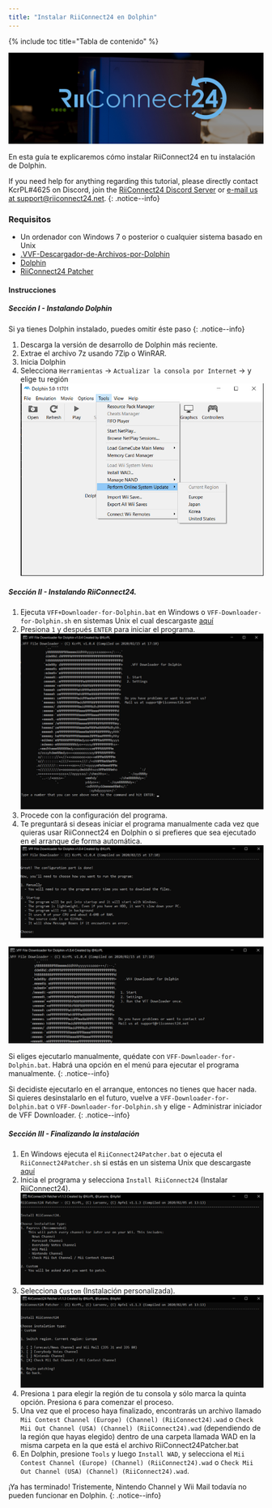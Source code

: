 ```yaml
---
title: "Instalar RiiConnect24 en Dolphin"
---
```


{% include toc title="Tabla de contenido" %}

![Logotipo de RiiConnect24](/images/WiiRC24Logo.jpg)

En esta guía te explicaremos cómo instalar RiiConnect24 en tu instalación de Dolphin.

If you need help for anything regarding this tutorial, please directly contact KcrPL#4625 on Discord, join the [RiiConnect24 Discord Server](https://discord.gg/rc24) or [e-mail us at support@riiconnect24.net](mailto:support@riiconnect24.net).
{: .notice--info}

### Requisitos
* Un ordenador con Windows 7 o posterior o cualquier sistema basado en Unix
* [.VVF-Descargador-de-Archivos-por-Dolphin](https://github.com/RiiConnect24/.VFF-File-Downloader-for-Dolphin/releases)
* [Dolphin](https://dolphin-emu.org/download/)
* [RiiConnect24 Patcher](https://github.com/RiiConnect24/RiiConnect24-Patcher/releases)

#### Instrucciones

##### Sección I - Instalando Dolphin

Si ya tienes Dolphin instalado, puedes omitir éste paso
{: .notice--info}

1. Descarga la versión de desarrollo de Dolphin más reciente.
2. Extrae el archivo 7z usando 7Zip o WinRAR.
3. Inicia Dolphin
4. Selecciona `Herramientas` -> `Actualizar la consola por Internet` -> y elige tu región ![Actualizar la consola por Internet](/images/Dolphin_RC24/1.jpg)

##### Sección II - Instalando RiiConnect24.

1. Ejecuta `VFF+Downloader-for-Dolphin.bat` en Windows o `VFF-Downloader-for-Dolphin.sh` en sistemas Unix el cual descargaste [aquí](https://github.com/RiiConnect24/.VFF-File-Downloader-for-Dolphin/releases)
2. Presiona `1` y después `ENTER` para iniciar el programa. ![Menú principal](/images/Dolphin_RC24/2.jpg)
3. Procede con la configuración del programa.
4. Te preguntará si deseas iniciar el programa manualmente cada vez que quieras usar RiiConnect24 en Dolphin o si prefieres que sea ejecutado en el arranque de forma automática. ![Elige cómo quieres iniciar el programa](/images/Dolphin_RC24/3.jpg)

![Run once (Ejecutar una vez)](/images/Dolphin_RC24/4.jpg)

Si eliges ejecutarlo manualmente, quédate con `VFF-Downloader-for-Dolphin.bat`. Habrá una opción en el menú para ejecutar el programa manualmente.
{: .notice--info}

Si decidiste ejecutarlo en el arranque, entonces no tienes que hacer nada. Si quieres desinstalarlo en el futuro, vuelve a `VFF-Downloader-for-Dolphin.bat` o `VFF-Downloader-for-Dolphin.sh` y elige - Administrar iniciador de VFF Downloader.
{: .notice--info}

##### Sección III - Finalizando la instalación

1. En Windows ejecuta el `RiiConnect24Patcher.bat` o ejecuta el `RiiConnect24Patcher.sh` si estás en un sistema Unix que descargaste [aquí](https://github.com/RiiConnect24/RiiConnect24-Patcher/releases)
2. Inicia el programa y selecciona `Install RiiConnect24` (Instalar RiiConnect24). ![Selecciona Custom](/images/Dolphin_RC24/5.jpg)
3. Selecciona `Custom` (Instalación personalizada). ![Selecciona <code>Check Mii Out Channel</code> (Canal Miirame)](/images/Dolphin_RC24/6.jpg)
4. Presiona `1` para elegir la región de tu consola y sólo marca la quinta opción. Presiona `6` para comenzar el proceso.
5. Una vez que el proceso haya finalizado, encontrarás un archivo llamado `Mii Contest Channel (Europe) (Channel) (RiiConnect24).wad` o `Check Mii Out Channel (USA) (Channel) (RiiConnect24).wad` (dependiendo de la región que hayas elegido) dentro de una carpeta llamada WAD en la misma carpeta en la que está el archivo RiiConnect24Patcher.bat
6. En Dolphin, presione `Tools` y luego `Install WAD`, y selecciona el `Mii Contest Channel (Europe) (Channel) (RiiConnect24).wad` o `Check Mii Out Channel (USA) (Channel) (RiiConnect24).wad`.

¡Ya has terminado! Tristemente, Nintendo Channel y Wii Mail todavía no pueden funcionar en Dolphin.
{: .notice--info}
